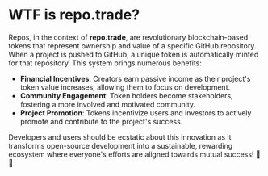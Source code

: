 # WTF is repo.trade?

Repos, in the context of **repo.trade**, are revolutionary blockchain-based tokens that represent ownership and value of a specific GitHub repository. When a project is pushed to GitHub, a unique token is automatically minted for that repository. This system brings numerous benefits:

- **Financial Incentives**: Creators earn passive income as their project's token value increases, allowing them to focus on development.
- **Community Engagement**: Token holders become stakeholders, fostering a more involved and motivated community.
- **Project Promotion**: Tokens incentivize users and investors to actively promote and contribute to the project's success.

Developers and users should be ecstatic about this innovation as it transforms open-source development into a sustainable, rewarding ecosystem where everyone's efforts are aligned towards mutual success! 🚀✨
